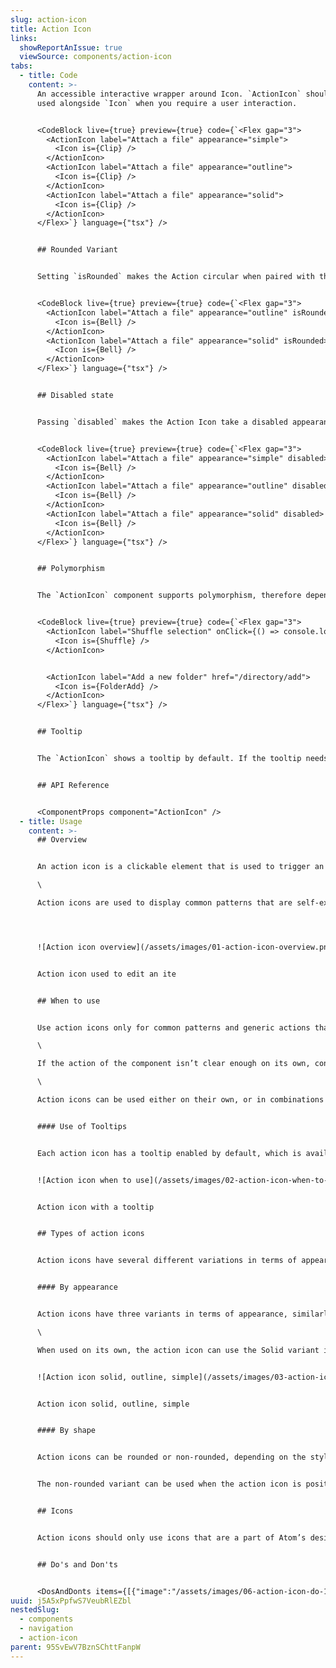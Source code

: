 ```yaml
---
slug: action-icon
title: Action Icon
links:
  showReportAnIssue: true
  viewSource: components/action-icon
tabs:
  - title: Code
    content: >-
      An accessible interactive wrapper around Icon. `ActionIcon` should be
      used alongside `Icon` when you require a user interaction.


      <CodeBlock live={true} preview={true} code={`<Flex gap="3">
        <ActionIcon label="Attach a file" appearance="simple">
          <Icon is={Clip} />
        </ActionIcon>
        <ActionIcon label="Attach a file" appearance="outline">
          <Icon is={Clip} />
        </ActionIcon>
        <ActionIcon label="Attach a file" appearance="solid">
          <Icon is={Clip} />
        </ActionIcon>
      </Flex>`} language={"tsx"} />


      ## Rounded Variant


      Setting `isRounded` makes the Action circular when paired with the options "outline" and "solid" for the `appearance` prop


      <CodeBlock live={true} preview={true} code={`<Flex gap="3">
        <ActionIcon label="Attach a file" appearance="outline" isRounded>
          <Icon is={Bell} />
        </ActionIcon>
        <ActionIcon label="Attach a file" appearance="solid" isRounded>
          <Icon is={Bell} />
        </ActionIcon>
      </Flex>`} language={"tsx"} />


      ## Disabled state


      Passing `disabled` makes the Action Icon take a disabled appearance, where any cursor interaction with the component will not render any changes in its UI.


      <CodeBlock live={true} preview={true} code={`<Flex gap="3">
        <ActionIcon label="Attach a file" appearance="simple" disabled>
          <Icon is={Bell} />
        </ActionIcon>
        <ActionIcon label="Attach a file" appearance="outline" disabled>
          <Icon is={Bell} />
        </ActionIcon>
        <ActionIcon label="Attach a file" appearance="solid" disabled>
          <Icon is={Bell} />
        </ActionIcon>
      </Flex>`} language={"tsx"} />


      ## Polymorphism


      The `ActionIcon` component supports polymorphism, therefore depending on whether it receives an `onClick`/`href` as a prop, it will produce a `button` or `link` respectively


      <CodeBlock live={true} preview={true} code={`<Flex gap="3">
        <ActionIcon label="Shuffle selection" onClick={() => console.log('clicked')}>
          <Icon is={Shuffle} />
        </ActionIcon>


        <ActionIcon label="Add a new folder" href="/directory/add">
          <Icon is={FolderAdd} />
        </ActionIcon>
      </Flex>`} language={"tsx"} />


      ## Tooltip


      The `ActionIcon` shows a tooltip by default. If the tooltip needs to be turned off it can by passing `hasTooltip=false`. It is not advisable to turn off the tooltip option as it may reduce the user experience.


      ## API Reference


      <ComponentProps component="ActionIcon" />
  - title: Usage
    content: >-
      ## Overview


      An action icon is a clickable element that is used to trigger an action by the user. It works as a more minimal version of a button that uses only an icon to signify its meaning, which can be useful when space in a layout is limited.\

      \

      Action icons are used to display common patterns that are self-explanatory and do not require extra copy to clarify.




      ![Action icon overview](/assets/images/01-action-icon-overview.png "Action icon overview")


      Action icon used to edit an ite


      ## When to use


      Use action icons only for common patterns and generic actions that can be easily understood by users without the need of button copy, tooltips or other explanations. For example, that could be editing, downloading or sharing an item within a table where it’s clear what the item is and what the action would lead to.\

      \

      If the action of the component isn’t clear enough on its own, consider using a normal button with copy.\

      \

      Action icons can be used either on their own, or in combinations with other buttons when the interaction they signify is of lower priority, compared to the primary button.


      #### Use of Tooltips


      Each action icon has a tooltip enabled by default, which is available on hover. The tooltip can clarify the action the component would take, but should not be necessary to its understanding, as hover states are not available on all devices.


      ![Action icon when to use](/assets/images/02-action-icon-when-to-use.png "Action icon when to use")


      Action icon with a tooltip


      ## Types of action icons


      Action icons have several different variations in terms of appearance, shape and theme in order to match the buttons used next to them.


      #### By appearance


      Action icons have three variants in terms of appearance, similarly to the normal buttons, which should be used based on the importance of the action within the context of the page.\

      \

      When used on its own, the action icon can use the Solid variant if it’s the primary action within that part of the layout. If it signifies a secondary action or is used in a combination with other buttons, it should use the Outline or Simple variants.


      ![Action icon solid, outline, simple](/assets/images/03-action-icon-types-of-buttons.png "Action icon solid, outline, simple")


      Action icon solid, outline, simple


      #### By shape


      Action icons can be rounded or non-rounded, depending on the styling of the other components they’re used around.


      The non-rounded variant can be used when the action icon is positioned next to a normal button or other components, while the rounded one can be used when the icon is on its own without other rectangular components nearby.


      ## Icons


      Action icons should only use icons that are a part of Atom’s design system and no other graphics or typography. The selected icons should have clear meanings and make sense in the context of the page and the other components around them.


      ## Do's and Don'ts


      <DosAndDonts items={[{"image":"/assets/images/06-action-icon-do-1.png","type":"do","description":"Use an icon that follows common patterns known by users within each app"},{"image":"/assets/images/07-action-icon-dont-2.png","type":"dont","description":"Use icons that have abstract meanings within the page they’re used in"},{"image":"/assets/images/08-action-icon-do-3.png","type":"do","description":"Use the appropriate variant of the action icon that fits the component hierarchy of your layout"},{"image":"/assets/images/09-action-icon-dont-4.png","type":"dont","description":"Use the appropriate variant of the action icon that fits the component hierarchy of your layout"}]} />
uuid: j5A5xPpfwS7VeubRlEZbl
nestedSlug:
  - components
  - navigation
  - action-icon
parent: 95SvEwV7BznSChttFanpW
---
```

